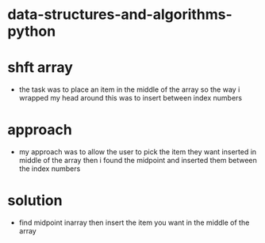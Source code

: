 # data-structures-and-algorithms-python
# shft array
* the task was to place an item in the middle of the array so the way i wrapped my head around this was to insert between index numbers
# approach 
* my approach was to allow the user to pick the item they want inserted in middle of the array then i found the midpoint and inserted them between the index numbers
# solution
* find midpoint inarray then insert the item you want in the middle of the array
